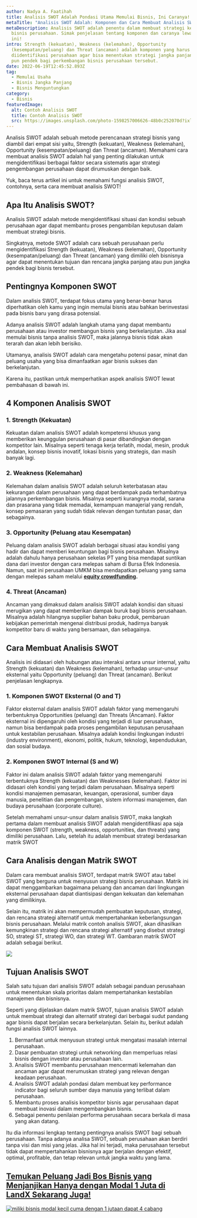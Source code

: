 ```yaml
---
author: Nadya A. Faatihah
title: Analisis SWOT Adalah Pondasi Utama Memulai Bisnis, Ini Caranya!
metaTitle: "Analisis SWOT Adalah: Komponen dan Cara Membuat Analisis SWOT"
metaDescription: Analisis SWOT adalah penentu dalam membuat strategi kesuksesan
  bisnis perusahaan. Simak penjelasan tentang komponen dan caranya lewat artikel
  ini!
intro: Strength (kekuatan), Weakness (kelemahan), Opportunity
  (kesempatan/peluang) dan Threat (ancaman) adalah komponen yang harus
  diidentifikasi perusahaan agar bisa menentukan strategi jangka panjang atau
  pun pendek bagi perkembangan bisnis perusahaan tersebut.
date: 2022-06-19T12:45:52.893Z
tag:
  - Memulai Usaha
  - Bisnis Jangka Panjang
  - Bisnis Menguntungkan
category:
  - Bisnis
featuredImage:
  alt: Contoh Analisis SWOT
  title: Contoh Analisis SWOT
  src: https://images.unsplash.com/photo-1598257006626-48b0c252070d?ixlib=rb-1.2.1&ixid=MnwxMjA3fDB8MHxwaG90by1wYWdlfHx8fGVufDB8fHx8&auto=format&fit=crop&w=870&q=80
---
```

<!--StartFragment-->

Analisis SWOT adalah sebuah metode perencanaan strategi bisnis yang diambil dari empat sisi yaitu, Strength (kekuatan), Weakness (kelemahan), Opportunity (kesempatan/peluang) dan Threat (ancaman). Memahami cara membuat analisis SWOT adalah hal yang penting dilakukan untuk mengidentifikasi berbagai faktor secara sistematis agar strategi pengembangan perusahaan dapat dirumuskan dengan baik. 

Yuk, baca terus artikel ini untuk memahami fungsi analisis SWOT, contohnya, serta cara membuat analisis SWOT!

## Apa Itu Analisis SWOT?

Analisis SWOT adalah metode mengidentifikasi situasi dan kondisi sebuah perusahaan agar dapat membantu proses pengambilan keputusan dalam membuat strategi bisnis. 

Singkatnya, metode SWOT adalah cara sebuah perusahaan perlu mengidentifikasi Strength (kekuatan), Weakness (kelemahan), Opportunity (kesempatan/peluang) dan Threat (ancaman) yang dimiliki oleh bisnisnya agar dapat menentukan tujuan dan rencana jangka panjang atau pun jangka pendek bagi bisnis tersebut.

## Pentingnya Komponen SWOT

Dalam analisis SWOT, terdapat fokus utama yang benar-benar harus diperhatikan oleh kamu yang ingin memulai bisnis atau bahkan berinvestasi pada bisnis baru yang dirasa potensial. 

Adanya analisis SWOT adalah langkah utama yang dapat membantu perusahaan atau investor membangun bisnis yang berkelanjutan. Jika asal memulai bisnis tanpa analisis SWOT, maka jalannya bisnis tidak akan terarah dan akan lebih berisiko.

Utamanya, analisis SWOT adalah cara mengetahu potensi pasar, minat dan peluang usaha yang bisa dimanfaatkan agar bisnis sukses dan berkelanjutan. 

Karena itu, pastikan untuk memperhatikan aspek analisis SWOT lewat pembahasan di bawah ini.

##  4 Komponen Analisis SWOT

### 1. Strength (Kekuatan)

Kekuatan dalam analisis SWOT adalah kompetensi khusus yang memberikan keunggulan perusahaan di pasar dibandingkan dengan kompetitor lain. Misalnya seperti tenaga kerja terlatih, modal, mesin, produk andalan, konsep bisnis inovatif, lokasi bisnis yang strategis, dan masih banyak lagi. 

### 2. Weakness (Kelemahan)

Kelemahan dalam analisis SWOT adalah seluruh keterbatasan atau kekurangan dalam perusahaan yang dapat berdampak pada terhambatnya jalannya perkembangan bisnis. Misalnya seperti kurangnya modal, sarana dan prasarana yang tidak memadai, kemampuan manajerial yang rendah, konsep pemasaran yang sudah tidak relevan dengan tuntutan pasar, dan sebagainya.

### 3. Opportunity (Peluang atau Kesempatan)

Peluang dalam analisis SWOT adalah berbagai situasi atau kondisi yang hadir dan dapat memberi keuntungan bagi bisnis perusahaan. Misalnya adalah dahulu hanya perusahaan sekelas PT yang bisa mendapat suntikan dana dari investor dengan cara melepas saham di Bursa Efek Indonesia. Namun, saat ini perusahaan UMKM bisa mendapatkan peluang yang sama dengan melepas saham melalui **[equity crowdfunding](https://landx.id/).**

### 4. Threat (Ancaman)

Ancaman yang dimaksud dalam analisis SWOT adalah kondisi dan situasi merugikan yang dapat memberikan dampak buruk bagi bisnis perusahaan. Misalnya adalah hilangnya supplier bahan baku produk, pembaruan kebijakan pemerintah mengenai distribusi produk, hadirnya banyak kompetitor baru di waktu yang bersamaan, dan sebagainya.

## Cara Membuat Analisis SWOT

Analisis ini didasari oleh hubungan atau interaksi antara unsur internal, yaitu Strength (kekuatan) dan Weakness (kelemahan), terhadap unsur-unsur eksternal yaitu Opportunity (peluang) dan Threat (ancaman). Berikut penjelasan lengkapnya.

### 1. Komponen SWOT Eksternal (O and T)

Faktor eksternal dalam analisis SWOT adalah faktor yang memengaruhi terbentuknya Opportunities (peluang) dan Threats (Ancaman). Faktor eksternal ini dipengaruhi oleh kondisi yang terjadi di luar perusahaan, namun bisa berdampak pada proses pengambilan keputusan perusahaan untuk kestabilan perusahaan. Misalnya adalah kondisi lingkungan industri (industry environment), ekonomi, politik, hukum, teknologi, kependudukan, dan sosial budaya.

### 2. Komponen SWOT Internal (S and W)

Faktor ini dalam analisis SWOT adalah faktor yang memengaruhi terbentuknya Strength (kekuatan) dan Weaknesses (kelemahan). Faktor ini didasari oleh kondisi yang terjadi dalam perusahaan. Misalnya seperti kondisi manajemen pemasaran, keuangan, operasional, sumber daya manusia, penelitian dan pengembangan, sistem informasi manajemen, dan budaya perusahaan (corporate culture).

Setelah memahami unsur-unsur dalam analisis SWOT, maka langkah pertama dalam membuat analisis SWOT adalah mengidentifikasi apa saja komponen SWOT (strength, weakness, opportunities, dan threats) yang dimiliki perusahaan. Lalu, setelah itu adalah membuat strategi berdasarkan matrik SWOT

## Cara Analisis dengan Matrik SWOT

Dalam cara membuat analisis SWOT, terdapat matrik SWOT atau tabel SWOT yang berguna untuk menyusun strategi bisnis perusahaan. Matrik ini dapat menggambarkan bagaimana peluang dan ancaman dari lingkungan eksternal perusahaan dapat diantisipasi dengan kekuatan dan kelemahan yang dimilikinya.

Selain itu, matrik ini akan mempermudah pembuatan keputusan, strategi, dan rencana strategi alternatif untuk mempertahankan keberlangsungan bisnis perusahaan. Melalui matrik contoh analisis SWOT, akan dihasilkan kemungkinan strategi dan rencana strategi alternatif yang disebut strategi SO, strategi ST, strategi WO, dan strategi WT. Gambaran matrik SWOT adalah sebagai berikut.

<!--StartFragment-->

![](https://cdn.discordapp.com/attachments/976381310857773066/988068353866367006/Contoh_Analisis_SWOT.PNG)

<!--EndFragment-->

## Tujuan Analisis SWOT

Salah satu tujuan dari analisis SWOT adalah sebagai panduan perusahaan untuk menentukan skala prioritas dalam mempertahankan kestabilan manajemen dan bisnisnya. 

Seperti yang dijelaskan dalam matrik SWOT, tujuan analisis SWOT adalah untuk membuat strategi dan alternatif strategi dari berbagai sudut pandang agar bisnis dapat berjalan secara berkelanjutan. Selain itu, berikut adalah fungsi analisis SWOT lainnya.

1. Bermanfaat untuk menyusun strategi untuk mengatasi masalah internal perusahaan.
2. Dasar pembuatan strategi untuk networking dan memperluas relasi bisnis dengan investor atau perusahaan lain.
3. Analisis SWOT membantu perusahaan mencermati kelemahan dan ancaman agar dapat merumuskan strategi yang relevan dengan keadaan perusahaan.
4. Analisis SWOT adalah pondasi dalam membuat key performance indicator bagi seluruh sumber daya manusia yang terlibat dalam perusahaan.
5. Membantu proses analisis kompetitor bisnis agar perusahaan dapat membuat inovasi dalam mengembangkan bisnis.
6. Sebagai penentu penilaian performa perusahaan secara berkala di masa yang akan datang.

Itu dia informasi lengkap tentang pentingnya analisis SWOT bagi sebuah perusahaan. Tanpa adanya analisa SWOT, sebuah perusahaan akan berdiri tanpa visi dan misi yang jelas. Jika hal ini terjadi, maka perusahaan tersebut tidak dapat mempertahankan bisnisnya agar berjalan dengan efektif, optimal, profitable, dan tetap relevan untuk jangka waktu yang lama. 

## [Temukan Peluang Jadi Bos Bisnis yang Menjanjikan Hanya dengan Modal 1 Juta di LandX Sekarang Juga!](https://landx.id/project/?utm_source=Blog&utm_medium=organic+keyword&utm_campaign=blog&utm_id=Blog)

[![miliki bisnis modal kecil cuma dengan 1 jutaan dapat 4 cabang ](https://accountgram-production.sfo2.cdn.digitaloceanspaces.com/landx_ghost/2021/11/jadi-owner-bisnis-hanya-1-jutaan-dengan-cuan-yang-sangat-menjanjikan.png)](https://landx.id/project/?utm_source=Blog&utm_medium=organic+keyword&utm_campaign=blog&utm_id=Blog)

<!--EndFragment-->